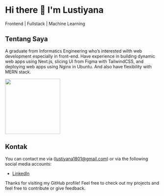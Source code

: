# Hi there 👋 I'm Lustiyana
Frontend | Fullstack | Machine Learning

## Tentang Saya
A graduate from Informatics Engineering who’s interested wilth web development especially in front-end. Have experience in building dynamic web apps using Next.js, slicing UI from Figma with TailwindCSS, and deploying web apps using Nginx in Ubuntu. And also have flexibility with MERN stack. 

<img src="https://github-readme-stats.vercel.app/api/top-langs/?username=lustiyana&layout=compact" height=180 />

## Kontak
You can contact me via (lustiyana1801@gmail.com) or via the following social media accounts:
- [LinkedIn](https://www.linkedin.com/in/username)

Thanks for visiting my GitHub profile! Feel free to check out my projects and feel free to contribute or give feedback.


<!--
**Lustiyana/Lustiyana** is a ✨ _special_ ✨ repository because its `README.md` (this file) appears on your GitHub profile.

Here are some ideas to get you started:

- 🔭 I’m currently working on ...
- 🌱 I’m currently learning ...
- 👯 I’m looking to collaborate on ...
- 🤔 I’m looking for help with ...
- 💬 Ask me about ...
- 📫 How to reach me: ...
- 😄 Pronouns: ...
- ⚡ Fun fact: ...
-->
